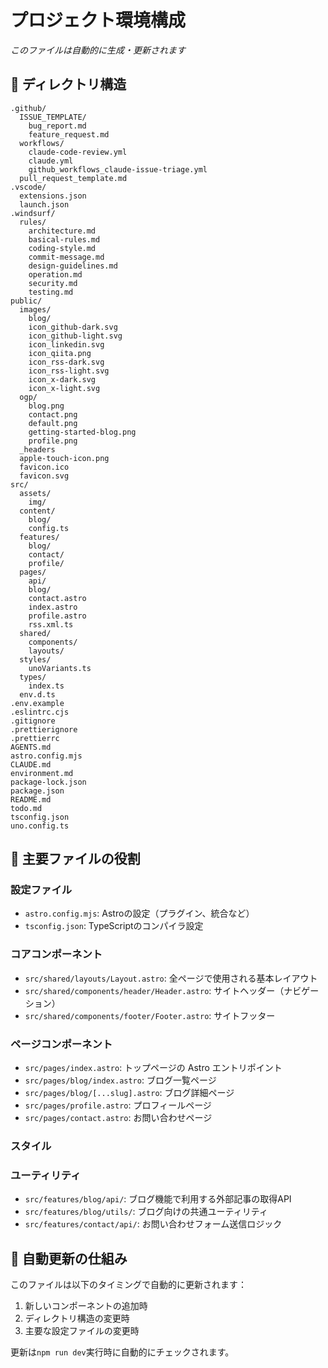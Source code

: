 # プロジェクト環境構成

*このファイルは自動的に生成・更新されます*

## 📁 ディレクトリ構造

```text
.github/
  ISSUE_TEMPLATE/
    bug_report.md
    feature_request.md
  workflows/
    claude-code-review.yml
    claude.yml
    github_workflows_claude-issue-triage.yml
  pull_request_template.md
.vscode/
  extensions.json
  launch.json
.windsurf/
  rules/
    architecture.md
    basical-rules.md
    coding-style.md
    commit-message.md
    design-guidelines.md
    operation.md
    security.md
    testing.md
public/
  images/
    blog/
    icon_github-dark.svg
    icon_github-light.svg
    icon_linkedin.svg
    icon_qiita.png
    icon_rss-dark.svg
    icon_rss-light.svg
    icon_x-dark.svg
    icon_x-light.svg
  ogp/
    blog.png
    contact.png
    default.png
    getting-started-blog.png
    profile.png
  _headers
  apple-touch-icon.png
  favicon.ico
  favicon.svg
src/
  assets/
    img/
  content/
    blog/
    config.ts
  features/
    blog/
    contact/
    profile/
  pages/
    api/
    blog/
    contact.astro
    index.astro
    profile.astro
    rss.xml.ts
  shared/
    components/
    layouts/
  styles/
    unoVariants.ts
  types/
    index.ts
  env.d.ts
.env.example
.eslintrc.cjs
.gitignore
.prettierignore
.prettierrc
AGENTS.md
astro.config.mjs
CLAUDE.md
environment.md
package-lock.json
package.json
README.md
todo.md
tsconfig.json
uno.config.ts
```

## 🔑 主要ファイルの役割

### 設定ファイル
- `astro.config.mjs`: Astroの設定（プラグイン、統合など）
- `tsconfig.json`: TypeScriptのコンパイラ設定

### コアコンポーネント
- `src/shared/layouts/Layout.astro`: 全ページで使用される基本レイアウト
- `src/shared/components/header/Header.astro`: サイトヘッダー（ナビゲーション）
- `src/shared/components/footer/Footer.astro`: サイトフッター

### ページコンポーネント
- `src/pages/index.astro`: トップページの Astro エントリポイント
- `src/pages/blog/index.astro`: ブログ一覧ページ
- `src/pages/blog/[...slug].astro`: ブログ詳細ページ
- `src/pages/profile.astro`: プロフィールページ
- `src/pages/contact.astro`: お問い合わせページ

### スタイル

### ユーティリティ
- `src/features/blog/api/`: ブログ機能で利用する外部記事の取得API
- `src/features/blog/utils/`: ブログ向けの共通ユーティリティ
- `src/features/contact/api/`: お問い合わせフォーム送信ロジック


## 🔄 自動更新の仕組み

このファイルは以下のタイミングで自動的に更新されます：

1. 新しいコンポーネントの追加時
2. ディレクトリ構造の変更時
3. 主要な設定ファイルの変更時

更新は`npm run dev`実行時に自動的にチェックされます。
